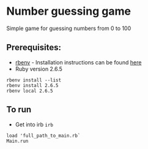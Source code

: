 # Number guessing game
Simple game for guessing numbers from 0 to 100

## Prerequisites:
- [rbenv](https://github.com/rbenv/rbenv) - Installation instructions can be found [here](https://github.com/rbenv/rbenv#installation)
- Ruby version 2.6.5 
```
rbenv install --list
rbenv install 2.6.5
rbenv local 2.6.5
```
## To run

- Get into irb `irb`
```
load 'full_path_to_main.rb`
Main.run
```
